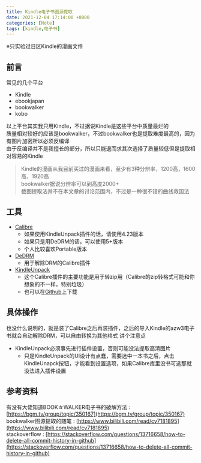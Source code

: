 ```yaml
---
title: Kindle电子书图源提取
date: 2021-12-04 17:14:00 +0800
categories: [Note]
tags: [kindle,电子书]
---
```


※只实验过日区Kindle的漫画文件

## 前言

常见的几个平台

- Kindle
- ebookjapan
- bookwalker
- kobo

以上平台其实我只用Kindle，不过据说Kindle是这些平台中质量最烂的  
质量相对较好的应该是bookwalker，不过bookwalker也是提取难度最高的，因为有图片加密所以必须反编译  
由于反编译并不是我擅长的部分，所以只能退而求其次选择了质量较低但是提取相对容易的Kindle  
>Kindle的漫画从我目前买过的漫画来看，至少有3种分辨率，1200高，1600高，1920高  
>bookwalker据说分辨率可以到高度2000+  
>截图提取法并不在本文章的讨论范围内，不过是一种很不错的曲线救国法  

## 工具

- [Calibre](https://calibre-ebook.com/)
  - 如果使用KindleUnpack插件的话，请使用4.23版本
  - 如果只是用DeDRM的话，可以使用5+版本
  - 个人比较喜欢Portable版本
- [DeDRM](https://github.com/apprenticeharper/DeDRM_tools)
  - 用于解除DRM的Calibre插件
- [KindleUnpack](https://www.junk2ool.net/tools/kindle/start)
  - 这个Calibre插件的主要功能是用于转zip用（Calibre的zip转格式可能和你想象的不一样，特别垃圾）
  - 也可以在[Github](https://github.com/junk2ool/kindleunpack-calibre-plugin-zip-mod)上下载

## 具体操作

也没什么说明的，就是装了Calibre之后再装插件，之后的导入Kindle的azw3电子书就会自动解除DRM，可以自由转换为其他格式
讲个注意点

- KindleUnpack必须事先进行插件设置，否则可能没法提取高清图片
  - 只是KindleUnpack的UI设计有点蠢，需要选中一本书之后，点击KindleUnapck按钮，才能看到设置选项，如果Calibre库里没书可选那就没法进入插件设置

## 参考资料

有没有大佬知道BOOK☆WALKER电子书的破解方法 : [https://bgm.tv/group/topic/350167](https://bgm.tv/group/topic/350167)  
bookwalker图源提取的随笔 : [https://www.bilibili.com/read/cv7181895](https://www.bilibili.com/read/cv7181895)  
stackoverflow : [https://stackoverflow.com/questions/13716658/how-to-delete-all-commit-history-in-github](https://stackoverflow.com/questions/13716658/how-to-delete-all-commit-history-in-github)
